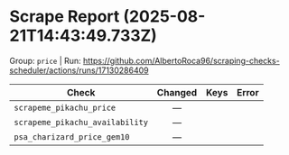 # Scrape Report (2025-08-21T14:43:49.733Z)

Group: `price`  |  Run: https://github.com/AlbertoRoca96/scraping-checks-scheduler/actions/runs/17130286409

| Check | Changed | Keys | Error |
|---|:---:|:--|:--|
| `scrapeme_pikachu_price` | — |  |  |
| `scrapeme_pikachu_availability` | — |  |  |
| `psa_charizard_price_gem10` | — |  |  |

